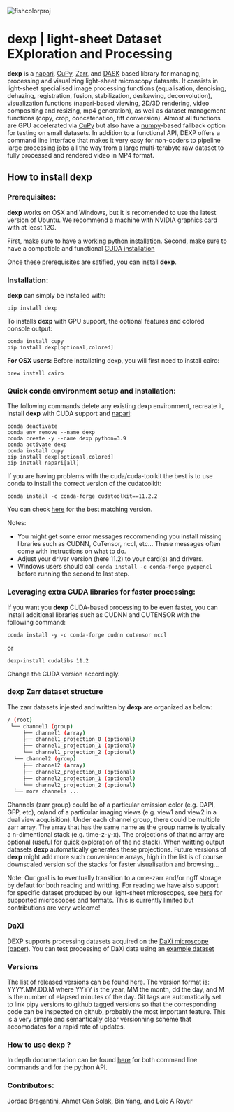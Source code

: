 ![fishcolorproj](https://user-images.githubusercontent.com/1870994/113943035-b61b0c00-97b6-11eb-8cfd-ac78e2976ebb.png)
# **dexp** | light-sheet Dataset EXploration and Processing

**dexp** is a [napari](https://napari.org/), [CuPy](https://cupy.dev/), [Zarr](https://zarr.readthedocs.io/en/stable/), and [DASK](https://dask.org/) based library for managing, processing and visualizing light-sheet microscopy datasets. It consists in light-sheet specialised image processing functions (equalisation, denoising, dehazing, registration, fusion, stabilization, deskewing, deconvolution), visualization functions (napari-based viewing, 2D/3D rendering, video compositing and resizing, mp4 generation), as well as dataset management functions (copy, crop, concatenation, tiff conversion). Almost all functions are GPU accelerated via [CuPy](https://cupy.dev/) but also have a [numpy](https://numpy.org/)-based fallback option for testing on small datasets. In addition to a functional API, DEXP offers a command line interface that makes it very easy for non-coders to pipeline large processing jobs all the way from a large multi-terabyte raw dataset to fully processed and rendered video in MP4 format.


## How to install **dexp**

### Prerequisites:

**dexp** works on OSX and Windows, but it is recomended to use the latest version of Ubuntu.
We recommend a machine with NVIDIA graphics card with at least 12G.

First, make sure to have a [working python installation](https://github.com/royerlab/dexp/wiki/Installing-Python).
Second, make sure to have a compatible and functional [CUDA installation](https://github.com/royerlab/dexp/wiki/Installing-CUDA)

Once these prerequisites are satified, you can install **dexp**.

### Installation:

**dexp** can simply be installed with:

```
pip install dexp
```

To installs **dexp** with GPU support, the optional features and colored console output:
```
conda install cupy
pip install dexp[optional,colored]
```

**For OSX users:** Before installating dexp, you will first need to install cairo:
```
brew install cairo
```

### Quick conda environment setup and installation:

The following commands delete any existing dexp environment, recreate it, install **dexp** with CUDA support and [napari](https://napari.org/):
```
conda deactivate
conda env remove --name dexp
conda create -y --name dexp python=3.9
conda activate dexp
conda install cupy
pip install dexp[optional,colored]
pip install napari[all]
```

If you are having problems with the cuda/cuda-toolkit the best is to use conda to install the correct version of the cudatoolkit:
```
conda install -c conda-forge cudatoolkit==11.2.2
```
You can check [here](https://anaconda.org/conda-forge/cudatoolkit/files) for the best matching version.

Notes:
- You might get some error messages recommending you install missing libraries such as CUDNN, CuTensor, nccl, etc... These messages often come with instructions on what to do.
- Adjust your driver version (here 11.2) to your card(s) and drivers.
- Windows users should call `conda install -c conda-forge pyopencl` before running the second to last step.

### Leveraging extra CUDA libraries for faster processing:

If you want you **dexp** CUDA-based processing to be even faster, you can install additional libraries such as CUDNN and CUTENSOR
with the following command:

```
conda install -y -c conda-forge cudnn cutensor nccl
```

or

```
dexp-install cudalibs 11.2
```

Change the CUDA version accordingly.

### **dexp** Zarr dataset structure

The zarr datasets injested and written by **dexp** are organized as below:

```bash
/ (root)
 └── channel1 (group)
     ├── channel1 (array)
     ├── channel1_projection_0 (optional)
     ├── channel1_projection_1 (optional)
     └── channel1_projection_2 (optional)
  └── channel2 (group)
     ├── channel2 (array)
     ├── channel2_projection_0 (optional)
     ├── channel2_projection_1 (optional)
     └── channel2_projection_2 (optional)
  └── more channels ...
```

Channels (zarr group) could be of a particular emission color (e.g. DAPI, GFP, etc), or/and of a particular imaging views
(e.g. view1 and view2 in a dual view acquisition).
Under each channel group, there could be multiple zarr array. The array that has the same name as the group name is typically
a n-dimentional stack (e.g. time-z-y-x). The projections of that nd array are optional (useful for quick exploration of the
nd stack). When writting output datasets **dexp** automatically generates these projections. Future versions of **dexp** might
add more such convenience arrays, high in the list is of course downscaled version sof the stacks for faster visualisation and
browsing...

Note: Our goal is to eventually transition to a ome-zarr and/or ngff storage by defaut for both reading and writting.
For reading we have also support for specific dataset produced by our light-sheet microscopes, see [here](https://github.com/royerlab/dexp/wiki/dexp-dataset-formats) for supported microscopes and formats. This is currently limited but contributions are very welcome!


### DaXi
DEXP supports processing datasets acquired on the [DaXi microscope](https://github.com/royerlab/daxi) ([paper](https://www.biorxiv.org/content/10.1101/2020.09.22.309229v2)).
You can test processing of DaXi data using an [example dataset](https://drive.google.com/drive/folders/1c-xtJd4INtTll1s1HEbs1rIRF2M7Hg1X)


### Versions

The list of released versions can be found [here](https://pypi.org/project/dexp/#history). The version format is: YYYY.MM.DD.M where YYYY is the year, MM the month, dd the day, and M is the number of elapsed minutes of the day. Git tags are automatically set to link pipy versions to github tagged versions so that the corresponding code can be inspected on github, probably the most important feature. This is a very simple and semantically clear versionning scheme that accomodates for a rapid rate of updates.

### How to use **dexp** ?

In depth documentation can be found [here](https://royerlab.github.io/dexp/index.html) for both command line  commands and for the python API.

### Contributors:

Jordao Bragantini, Ahmet Can Solak, Bin Yang, and Loic A Royer
